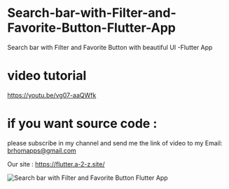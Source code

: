 # Search-bar-with-Filter-and-Favorite-Button-Flutter-App
Search bar with Filter and  Favorite Button with beautiful UI -Flutter App

# video tutorial
https://youtu.be/vg07-aaQWfk


# if you want source code :
please subscribe in my channel and send me the link of video to my Email:
brhomapps@gmail.com

Our site :
https://flutter.a-2-z.site/

![Search bar with Filter and  Favorite Button Flutter App](https://user-images.githubusercontent.com/69330783/199569783-c1aea7a3-c435-4186-abb9-4523926a96d1.jpg)
